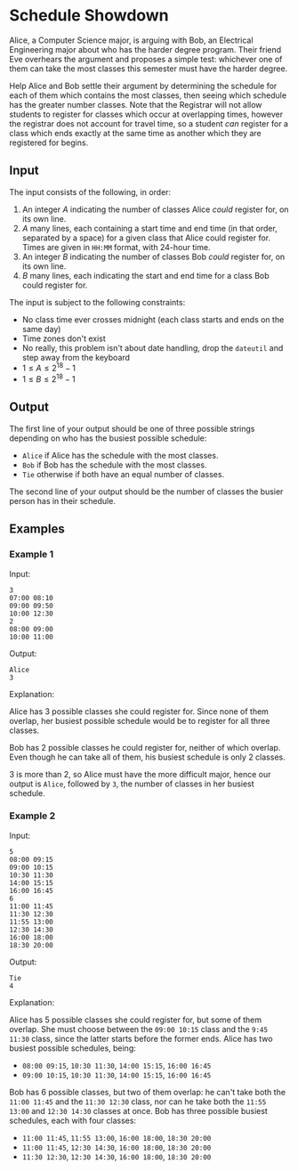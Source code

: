 # Schedule Showdown

Alice, a Computer Science major, is arguing with Bob, an Electrical Engineering
major about who has the harder degree program. Their friend Eve overhears the
argument and proposes a simple test: whichever one of them can take the most
classes this semester must have the harder degree.

Help Alice and Bob settle their argument by determining the schedule for each
of them which contains the most classes, then seeing which schedule has the
greater number classes. Note that the Registrar will not allow students to
register for classes which occur at overlapping times, however the registrar
does not account for travel time, so a student *can* register for a class which
ends exactly at the same time as another which they are registered for begins.

## Input

The input consists of the following, in order:

1. An integer $A$ indicating the number of classes Alice *could* register for,
   on its own line.
2. $A$ many lines, each containing a start time and end time (in that order,
   separated by a space) for a given class that Alice could register for. Times
   are given in `HH:MM` format, with 24-hour time.
3. An integer $B$ indicating the number of classes Bob *could* register for,
   on its own line.
4. $B$ many lines, each indicating the start and end time for a class Bob could
   register for.

The input is subject to the following constraints:

* No class time ever crosses midnight (each class starts and ends on the same
  day)
* Time zones don't exist
* No really, this problem isn't about date handling, drop the `dateutil` and
  step away from the keyboard
* $1 \leq A \leq 2^18 - 1$
* $1 \leq B \leq 2^18 - 1$


## Output

The first line of your output should be one of three possible strings depending
on who has the busiest possible schedule:

* `Alice` if Alice has the schedule with the most classes.
* `Bob` if Bob has the schedule with the most classes.
* `Tie` otherwise if both have an equal number of classes.

The second line of your output should be the number of classes the busier
person has in their schedule.

## Examples

### Example 1

Input:

```
3
07:00 08:10
09:00 09:50
10:00 12:30
2
08:00 09:00
10:00 11:00
```

Output:

```
Alice
3
```

Explanation:

Alice has 3 possible classes she could register for. Since none of them
overlap, her busiest possible schedule would be to register for all three
classes.


Bob has 2 possible classes he could register for, neither of which overlap.
Even though he can take all of them, his busiest schedule is only 2 classes.

3 is more than 2, so Alice must have the more difficult major, hence our output
is `Alice`, followed by `3`, the number of classes in her busiest schedule.

### Example 2

Input:

```
5
08:00 09:15
09:00 10:15
10:30 11:30
14:00 15:15
16:00 16:45
6
11:00 11:45
11:30 12:30
11:55 13:00
12:30 14:30
16:00 18:00
18:30 20:00
```

Output:

```
Tie
4
```

Explanation:

Alice has 5 possible classes she could register for, but some of them overlap.
She must choose between the `09:00 10:15` class and the `9:45 11:30` class,
since the latter starts before the former ends. Alice has two busiest possible
schedules, being:
* `08:00 09:15`, `10:30 11:30`, `14:00 15:15`, `16:00 16:45`
* `09:00 10:15`, `10:30 11:30`, `14:00 15:15`, `16:00 16:45`



Bob has 6 possible classes, but two of them overlap: he can't take both the
`11:00 11:45` and the `11:30 12:30` class, nor can he take both the `11:55
13:00` and `12:30 14:30` classes at once. Bob has three possible busiest
schedules, each with four classes:
* `11:00 11:45`, `11:55 13:00`, `16:00 18:00`, `18:30 20:00`
* `11:00 11:45`, `12:30 14:30`, `16:00 18:00`, `18:30 20:00`
* `11:30 12:30`, `12:30 14:30`, `16:00 18:00`, `18:30 20:00`

